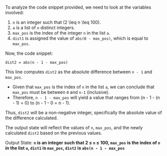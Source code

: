 To analyze the code snippet provided, we need to look at the variables involved:

1. `n` is an integer such that \(2 \leq n \leq 100\).
2. `a` is a list of `n` distinct integers.
3. `max_pos` is the index of the integer `n` in the list `a`.
4. `dist1` is assigned the value of `abs(0 - max_pos)`, which is equal to `max_pos`.

Now, the code snippet:
```
dist2 = abs(n - 1 - max_pos)
```
This line computes `dist2` as the absolute difference between `n - 1` and `max_pos`.

- Given that `max_pos` is the index of `n` in the list `a`, we can conclude that `max_pos` must be between `0` and `n-1` (inclusive).
- Therefore, `n - 1 - max_pos` will yield a value that ranges from \(n - 1 - (n - 1) = 0\) to \(n - 1 - 0 = n - 1\).

Thus, `dist2` will be a non-negative integer, specifically the absolute value of the difference calculated.

The output state will reflect the values of `n`, `max_pos`, and the newly calculated `dist2` based on the previous values.

Output State: **`n` is an integer such that 2 ≤ `n` ≤ 100, `max_pos` is the index of `n` in the list `a`, `dist1` is `max_pos`, `dist2` is `abs(n - 1 - max_pos`**